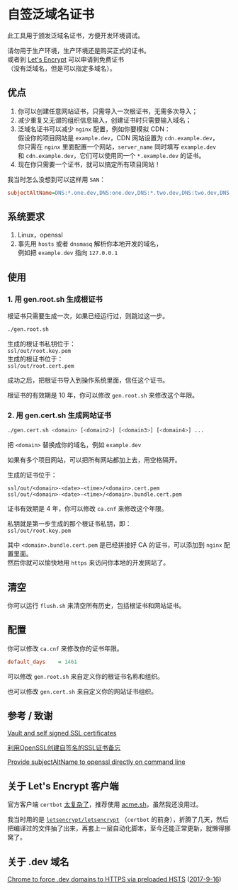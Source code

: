 # 自签泛域名证书
此工具用于颁发泛域名证书，方便开发环境调试。

请勿用于生产环境，生产环境还是购买正式的证书。  
或者到 [Let's Encrypt](https://letsencrypt.org/) 可以申请到免费证书  
（没有泛域名，但是可以指定多域名）。

## 优点
1. 你可以创建任意网站证书，只需导入一次根证书，无需多次导入；
1. 减少重复又无谓的组织信息输入，创建证书时只需要输入域名；
1. 泛域名证书可以减少 `nginx` 配置，例如你要模拟 CDN：  
假设你的项目网站是 `example.dev`，CDN 网站设置为 `cdn.example.dev`，  
你只需在 `nginx` 里面配置一个网站，`server_name` 同时填写  `example.dev`  
和 `cdn.example.dev`，它们可以使用同一个 `*.example.dev` 的证书。
1. 现在你只需要一个证书，就可以搞定所有项目网站！

我当时怎么没想到可以这样用 `SAN`：
```ini
subjectAltName=DNS:*.one.dev,DNS:one.dev,DNS:*.two.dev,DNS:two.dev,DNS:*.three.dev,DNS:three.dev,DNS:*.four.dev,DNS:four.dev
```

## 系统要求
1. Linux，openssl
1. 事先用 `hosts` 或者 `dnsmasq` 解析你本地开发的域名，  
例如把 `example.dev` 指向 `127.0.0.1`

## 使用
### 1. 用 gen.root.sh 生成根证书
根证书只需要生成一次，如果已经运行过，则跳过这一步。

```bash
./gen.root.sh
```
生成的根证书私钥位于：  
`ssl/out/root.key.pem`  
生成的根证书位于：  
`ssl/out/root.cert.pem`  

成功之后，把根证书导入到操作系统里面，信任这个证书。

根证书的有效期是 10 年，你可以修改 `gen.root.sh` 来修改这个年限。

### 2. 用 gen.cert.sh 生成网站证书
```bash
./gen.cert.sh <domain> [<domain2>] [<domain3>] [<domain4>] ...
```
把 `<domain>` 替换成你的域名，例如 `example.dev`

如果有多个项目网站，可以把所有网站都加上去，用空格隔开。

生成的证书位于：
```text
ssl/out/<domain>-<date>-<time>/<domain>.cert.pem
ssl/out/<domain>-<date>-<time>/<domain>.bundle.cert.pem
```

证书有效期是 4 年，你可以修改 `ca.cnf` 来修改这个年限。

私钥就是第一步生成的那个根证书私钥，即：  
`ssl/out/root.key.pem`

其中 `<domain>.bundle.cert.pem` 是已经拼接好 CA 的证书，可以添加到 `nginx` 配置里面。  
然后你就可以愉快地用 `https` 来访问你本地的开发网站了。

## 清空
你可以运行 `flush.sh` 来清空所有历史，包括根证书和网站证书。

## 配置
你可以修改 `ca.cnf` 来修改你的证书年限。
```ini
default_days    = 1461
```

可以修改 `gen.root.sh` 来自定义你的根证书名称和组织。

也可以修改 `gen.cert.sh` 来自定义你的网站证书组织。

## 参考 / 致谢
[Vault and self signed SSL certificates](http://dunne.io/vault-and-self-signed-ssl-certificates)

[利用OpenSSL创建自签名的SSL证书备忘](http://wangye.org/blog/archives/732/)

[Provide subjectAltName to openssl directly on command line](http://security.stackexchange.com/questions/74345/provide-subjectaltname-to-openssl-directly-on-command-line)

## 关于 Let's Encrypt 客户端
官方客户端 `certbot` [太复杂了](https://github.com/Neilpang/acme.sh/issues/386)，推荐使用 [acme.sh](https://github.com/Neilpang/acme.sh/wiki/%E8%AF%B4%E6%98%8E)，虽然我还没用过。

我当时用的是 [`letsencrypt/letsencrypt`](https://github.com/letsencrypt/letsencrypt) （`certbot` 的前身），折腾了几天，然后把编译过的文件抽了出来，再套上一层自动化脚本，至今还能正常更新，就懒得挪窝了。

## 关于 .dev 域名
[Chrome to force .dev domains to HTTPS via preloaded HSTS](https://ma.ttias.be/chrome-force-dev-domains-https-via-preloaded-hsts/) ([2017-9-16](https://chromium-review.googlesource.com/c/chromium/src/+/669923))
